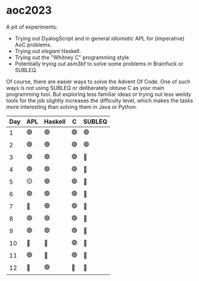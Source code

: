 # aoc2023

A pit of experiments:
- Trying out DyalogScript and in general *idiomatic* APL for (imperative) AoC problems.
- Trying out *elegant* Haskell.
- Trying out the "Whitney C" programming style.
- Potentially trying out asm3bf to solve some problems in Brainfuck or SUBLEQ.

Of course, there are easier ways to solve the Advent Of Code. One of such ways is not using SUBLEQ or deliberately obtuse C as your main programming tool. But exploring less familiar ideas or trying out less weildy tools for the job slightly increases the difficulty level, which makes the tasks more interesting than solving them in Java or Python.

| Day | APL | Haskell | C | SUBLEQ |
|-----|-----|---------|---|--------|
|  1  | 🟢  | 🟢      | 🟢|   🟢   |
|  2  | 🟢  | 🟢      | 🟢|   🟢   |
|  3  | 🟢  | 🟢      | 🟢|   🔴   |
|  4  | 🟢  | 🟢      | 🟢|   🔴   |
|  5  | 🟡  | 🟢      | 🟢|   🔴   |
|  6  | 🟢  | 🟢      | 🟢|   🔴   |
|  7  | 🔴  | 🟢      | 🟢|   🔴   |
|  8  | 🟢  | 🟢      | 🟢|   🔴   |
|  9  | 🟢  | 🟢      | 🟢|   🔴   |
| 10  | 🔴  | 🔴      | 🟢|   🔴   |
| 11  | 🟢  | 🔴      | 🟢|   🔴   |
| 12  | 🔴  | 🟢      | 🔴|   🔴   |